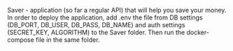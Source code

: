 
Saver - application (so far a regular API) that will help you save your money. In order to deploy the application, add .env the file from DB settings (DB_PORT, DB_USER, DB_PASS, DB_NAME) and auth settings (SECRET_KEY, ALGORITHM) to the Saver folder. Then run the docker-compose file in the same folder.